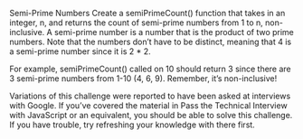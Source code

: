 Semi-Prime Numbers
Create a semiPrimeCount() function that takes in an integer, n, and returns the count of semi-prime numbers from 1 to n, non-inclusive. A semi-prime number is a number that is the product of two prime numbers. Note that the numbers don’t have to be distinct, meaning that 4 is a semi-prime number since it is 2 * 2.

For example, semiPrimeCount() called on 10 should return 3 since there are 3 semi-prime numbers from 1-10 (4, 6, 9). Remember, it’s non-inclusive!

Variations of this challenge were reported to have been asked at interviews with Google. If you’ve covered the material in Pass the Technical Interview with JavaScript or an equivalent, you should be able to solve this challenge. If you have trouble, try refreshing your knowledge with there first.